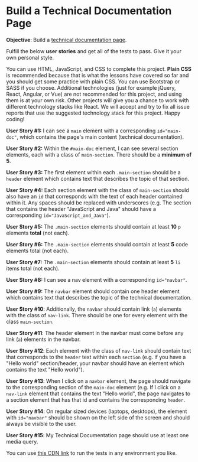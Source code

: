 # Build a Technical Documentation Page

**Objective**: Build a [technical documentation page](https://codepen.io/freeCodeCamp/full/NdrKKL).

Fulfill the below **user stories** and get all of the tests to pass. Give it your own personal style.

You can use HTML, JavaScript, and CSS to complete this project. **Plain CSS** is recommended because that is what the lessons have covered so far and you should get some practice with plain CSS. You can use Bootstrap or SASS if you choose. Additional technologies (just for example jQuery, React, Angular, or Vue) are not recommended for this project, and using them is at your own risk. Other projects will give you a chance to work with different technology stacks like React. We will accept and try to fix all issue reports that use the suggested technology stack for this project. Happy coding!

**User Story #1:** I can see a `main` element with a corresponding `id="main-doc"`, which contains the page's main content (technical documentation).

**User Story #2:** Within the `#main-doc` element, I can see several section elements, each with a class of `main-section`. There should be a **minimum of 5**.

**User Story #3:** The first element within each `.main-section` should be a `header` element which contains text that describes the topic of that section.

**User Story #4:** Each section element with the class of `main-section` should also have an `id` that corresponds with the text of each header contained within it. Any spaces should be replaced with underscores (e.g. The section that contains the header "JavaScript and Java" should have a corresponding `id="JavaScript_and_Java"`).

**User Story #5:** The `.main-section` elements should contain at least **10** `p` elements **total** (not each).

**User Story #6:** The `.main-section` elements should contain at least **5** code elements total (not each).

**User Story #7:** The `.main-section` elements should contain at least **5** `li` items total (not each).

**User Story #8:** I can see a nav element with a corresponding `id="navbar"`.

**User Story #9:** The `navbar` element should contain one header element which contains text that describes the topic of the technical documentation.

**User Story #10**: Additionally, the `navbar` should contain link (`a`) elements with the class of `nav-link`. There should be one for every element with the class `main-section`.

**User Story #11**: The header element in the navbar must come before any link (`a`) elements in the navbar.

**User Story #12**: Each element with the class of `nav-link` should contain text that corresponds to the `header` text within each `section` (e.g. if you have a "Hello world" section/header, your navbar should have an element which contains the text "Hello world").

**User Story #13**: When I click on a `navbar` element, the page should navigate to the corresponding section of the `main-doc` element (e.g. If I click on a `nav-link` element that contains the text "Hello world", the page navigates to a section element that has that id and contains the corresponding `header`.

**User Story #14**: On regular sized devices (laptops, desktops), the element with `id="navbar"` should be shown on the left side of the screen and should always be visible to the user.

**User Story #15**: My Technical Documentation page should use at least one media query.

You can use [this CDN link](https://cdn.freecodecamp.org/testable-projects-fcc/v1/bundle.js) to run the tests in any environment you like.

